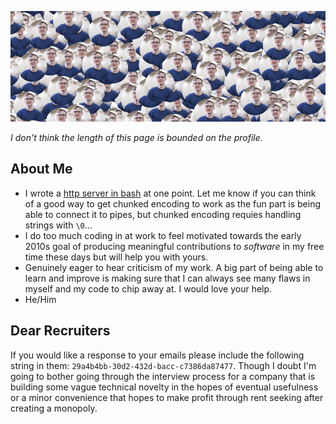 ![Banner of my face 300 times](https://raw.githubusercontent.com/BenoitHiller/BenoitHiller/master/share/banner.png)

*I don't think the length of this page is bounded on the profile.*

## About Me

* I wrote a [http server in bash](https://github.com/BenoitHiller/shellby/blob/master/lib/http.sh) at one point. Let me know if you can think of a good way to get chunked encoding to work as the fun part is being able to connect it to pipes, but chunked encoding requies handling strings with `\0`...
* I do too much coding in at work to feel motivated towards the early 2010s goal of producing meaningful contributions to *software* in my free time these days but will help you with yours.
* Genuinely eager to hear criticism of my work. A big part of being able to learn and improve is making sure that I can always see many flaws in myself and my code to chip away at. I would love your help.
* He/Him

## Dear Recruiters

If you would like a response to your emails please include the following string in them: `29a4b4bb-30d2-432d-bacc-c7386da87477`. Though I doubt I'm going to bother going through the interview process for a company that is building some vague technical novelty in the hopes of eventual usefulness or a minor convenience that hopes to make profit through rent seeking after creating a monopoly.

